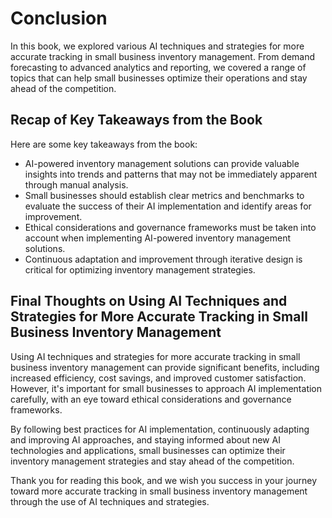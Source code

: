 # Conclusion

In this book, we explored various AI techniques and strategies for more accurate tracking in small business inventory management. From demand forecasting to advanced analytics and reporting, we covered a range of topics that can help small businesses optimize their operations and stay ahead of the competition.

Recap of Key Takeaways from the Book
------------------------------------

Here are some key takeaways from the book:

* AI-powered inventory management solutions can provide valuable insights into trends and patterns that may not be immediately apparent through manual analysis.
* Small businesses should establish clear metrics and benchmarks to evaluate the success of their AI implementation and identify areas for improvement.
* Ethical considerations and governance frameworks must be taken into account when implementing AI-powered inventory management solutions.
* Continuous adaptation and improvement through iterative design is critical for optimizing inventory management strategies.

Final Thoughts on Using AI Techniques and Strategies for More Accurate Tracking in Small Business Inventory Management
----------------------------------------------------------------------------------------------------------------------

Using AI techniques and strategies for more accurate tracking in small business inventory management can provide significant benefits, including increased efficiency, cost savings, and improved customer satisfaction. However, it's important for small businesses to approach AI implementation carefully, with an eye toward ethical considerations and governance frameworks.

By following best practices for AI implementation, continuously adapting and improving AI approaches, and staying informed about new AI technologies and applications, small businesses can optimize their inventory management strategies and stay ahead of the competition.

Thank you for reading this book, and we wish you success in your journey toward more accurate tracking in small business inventory management through the use of AI techniques and strategies.